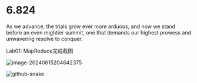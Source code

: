 # 6.824
As we advance, the trials grow ever more arduous, and now we stand before an even mightier summit, one that demands our highest prowess and unwavering resolve to conquer.

Lab01: MapReduce完成截图

![image-20240615204642375](C:\Users\dell\AppData\Roaming\Typora\typora-user-images\image-20240615204642375.png)

<picture>
  <source media="(prefers-color-scheme: dark)" srcset="github-snake-dark.svg" />
  <source media="(prefers-color-scheme: light)" srcset="github-snake.svg" />
  <img alt="github-snake" src="github-snake.svg" />
</picture>
